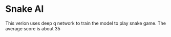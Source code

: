 # Snake AI
 This verion uses deep q network to train the model to play snake game. The average score is about 35
